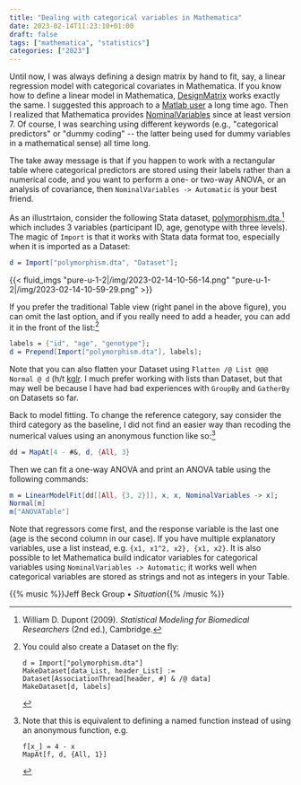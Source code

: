 ```yaml
---
title: "Dealing with categorical variables in Mathematica"
date: 2023-02-14T11:23:10+01:00
draft: false
tags: ["mathematica", "statistics"]
categories: ["2023"]
---
```


Until now, I was always defining a design matrix by hand to fit, say, a linear regression model with categorical covariates in Mathematica. If you know how to define a linear model in Mathematica, [DesignMatrix](https://reference.wolfram.com/language/ref/DesignMatrix.html) works exactly the same. I suggested this approach to a [Matlab user](https://stats.stackexchange.com/a/12102) a long time ago. Then I realized that Mathematica provides [NominalVariables](https://reference.wolfram.com/language/ref/NominalVariables.html) since at least version 7. Of course, I was searching using different keywords (e.g., "categorical predictors" or "dummy coding" -- the latter being used for dummy variables in a mathematical sense) all time long.

The take away message is that if you happen to work with a rectangular table where categorical predictors are stored using their labels rather than a numerical code, and you want to perform a one- or two-way ANOVA, or an analysis of covariance, then `NominalVariables -> Automatic` is your best friend.

As an illustrtaion, consider the following Stata dataset, [polymorphism.dta](/pub/polymorphism.dta),[^1] which includes 3 variables (participant ID, age, genotype with three levels). The magic of `Import` is that it works with Stata data format too, especially when it is imported as a Dataset:

```mathematica
d = Import["polymorphism.dta", "Dataset"];
```

{{< fluid_imgs
"pure-u-1-2|/img/2023-02-14-10-56-14.png"
"pure-u-1-2|/img/2023-02-14-10-59-29.png" >}}

If you prefer the traditional Table view (right panel in the above figure), you can omit the last option, and if you really need to add a header, you can add it in the front of the list:[^2]

```mathematica
labels = {"id", "age", "genotype"};
d = Prepend[Import["polymorphism.dta"], labels];
```

Note that you can also flatten your Dataset using ̀`Flatten /@ List @@@ Normal @ d` (h/t [kglr](https://mathematica.stackexchange.com/a/176896). I much prefer working with lists than Dataset, but that may well be because I have had bad experiences with `GroupBy` and `GatherBy` on Datasets so far.

Back to model fitting. To change the reference category, say consider the third category as the baseline, I did not find an easier way than recoding the numerical values using an anonymous function like so:[^3]

```mathematica
dd = MapAt[4 - #&, d, {All, 3}
```

Then we can fit a one-way ANOVA and print an ANOVA table using the following commands:

```mathematica
m = LinearModelFit[dd[[All, {3, 2}]], x, x, NominalVariables -> x];
Normal[m]
m["ANOVATable"]
```

Note that regressors come first, and the response variable is the last one (age is the second column in our case). If you have multiple explanatory variables, use a list instead, e.g. `{x1, x1^2, x2}, {x1, x2}`. It is also possible to let Mathematica build indicator variables for categorical variables using `NominalVariables -> Automatic`; it works well when categorical variables are stored as strings and not as integers in your Table.

{{% music %}}Jeff Beck Group • _Situation_{{% /music %}}

[^1]: William D. Dupont (2009). _Statistical Modeling for Biomedical Researchers_ (2nd ed.), Cambridge.
[^2]: You could also create a Dataset on the fly:

        d = Import["polymorphism.dta"]
        MakeDataset[data_List, header_List] := Dataset[AssociationThread[header, #] & /@ data]
        MakeDataset[d, labels]

[^3]:
    Note that this is equivalent to defining a named function instead of using an anonymous function, e.g.

        f[x_] = 4 - x
        MapAt[f, d, {All, 1}]
